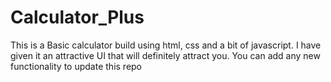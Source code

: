 # Calculator_Plus
This is a Basic calculator build using html, css and a bit of javascript.  I have given it an attractive UI that will definitely attract you. You can add any new functionality  to update this repo
